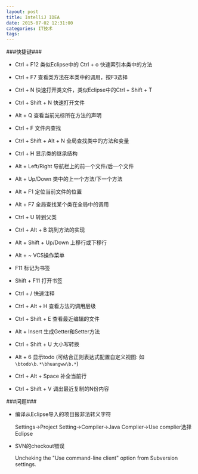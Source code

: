 ```yaml
---
layout: post
title: IntelliJ IDEA
date: 2015-07-02 12:31:00
categories: IT技术
tags:
---
```


###快捷键###

 - Ctrl + F12 类似Eclipse中的 Ctrl + o 快速索引本类中的方法

 - Ctrl + F7 查看类方法在本类中的调用，按F3选择

 - Ctrl + N 快速打开类文件，类似Eclipse中的Ctrl + Shift + T

 - Ctrl + Shift + N 快速打开文件

 - Alt + Q 查看当前光标所在方法的声明

 - Ctrl + F 文件内查找

 - Ctrl + Shift + Alt + N 全局查找类中的方法和变量

 - Ctrl + H 显示类的继承结构

 - Alt + Left/Right 导航栏上的前一个文件/后一个文件

 - Alt + Up/Down 类中的上一个方法/下一个方法

 - Alt + F1 定位当前文件的位置

 - Alt + F7 全局查找某个类在全局中的调用

 - Ctrl + U 转到父类

 - Ctrl + Alt + B 跳到方法的实现

 - Alt + Shift + Up/Down 上移行或下移行

 - Alt + ~ VCS操作菜单

 - F11 标记为书签

 - Shift + F11 打开书签

 - Ctrl + / 快速注释

 - Ctrl + Alt + H 查看方法的调用层级

 - Ctrl + Shift + E 查看最近编辑的文件

 - Alt + Insert 生成Getter和Setter方法

 - Ctrl + Shift + U 大小写转换

 - Alt + 6 显示todo (可结合正则表达式配置自定义视图: 如 `\btodo\b.*\bhuangww\b.*`)

 - Ctrl + Alt + Space 补全当前行

 - Ctrl + Shift + V 调出最近复制的N份内容

###问题###

 - 编译从Eclipse导入的项目报非法转义字符

     Settings->Project Setting->Compiler->Java Complier->Use complier选择Eclipse

 - SVN的checkout错误

    Uncheking the "Use command-line client" option from Subversion settings.
